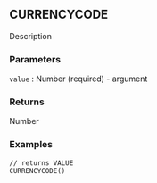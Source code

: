 ## CURRENCYCODE

Description

### Parameters
`value` : Number (required) - argument

### Returns
Number

### Examples
```
// returns VALUE
CURRENCYCODE()
```